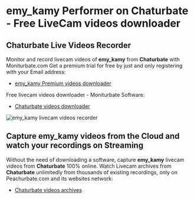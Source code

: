 # emy_kamy Performer on Chaturbate - Free LiveCam videos downloader

## Chaturbate Live Videos Recorder

Monitor and record livecam videos of **emy_kamy** from **Chaturbate** with Moniturbate.com
Get a premium trial for free by just and only registering with your Email address:
* [emy_kamy Premium videos downloader](https://moniturbate.com/request-demo-licence-key.html)

Free livecam videos downloader - Moniturbate Software:
* [Chaturbate videos downloader](https://moniturbate.com/moniturbate-download-software.html)

![emy_kamy livecam videos recorder](https://peachurnet.com/templates/moniturbate-software.png)


## Capture emy_kamy videos from the Cloud and watch your recordings on Streaming

Without the need of downloading a software, capture **emy_kamy** livecam videos from **Chaturbate** 100% online.
Watch Livecam archives from **Chaturbate** unlimitedly from thousands of existing recordings, only on Peachurbate.com and its websites network:
* [Chaturbate videos archives](https://peachurnet.com/)